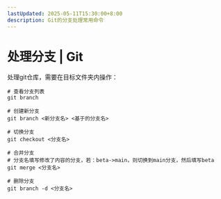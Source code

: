 ```yaml
---
lastUpdated: 2025-05-11T15:30:00+8:00
description: Git的分支处理常用命令
---
```


# 处理分支 | Git

处理git仓库，需要在目标文件夹内操作：

```shell
# 查看分支列表
git branch

# 创建新分支
git branch <新分支名> <基于的分支名>

# 切换分支
git checkout <分支名>

# 合并分支
# 分支名填写修改了内容的分支，若：beta->main，则切换到main分支，然后填写beta
git merge <分支名>

# 删除分支
git branch -d <分支名>
```
